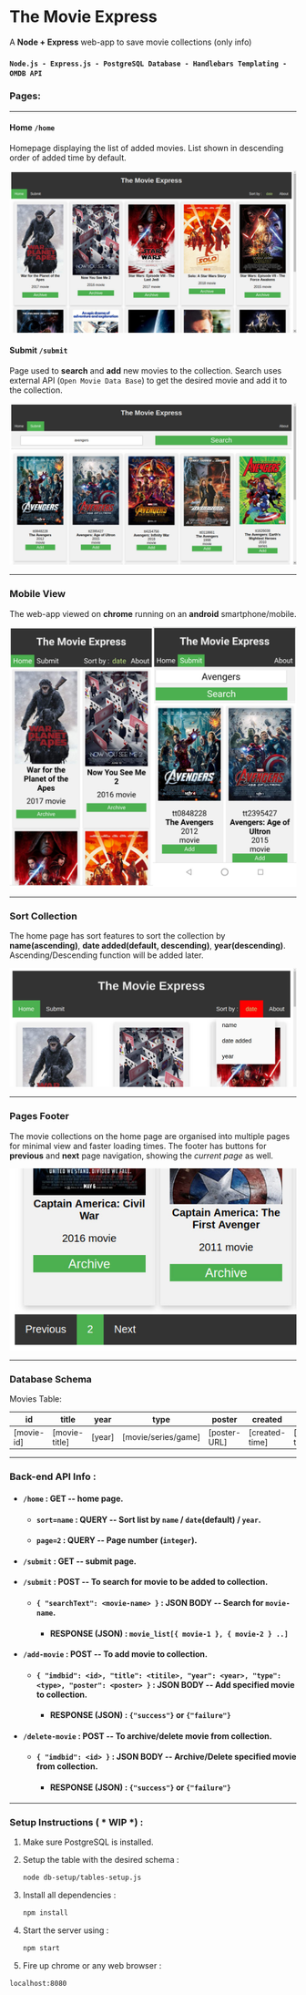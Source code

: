 

# The Movie Express

A  **Node + Express** web-app to save movie collections (only info)

#### `Node.js - Express.js - PostgreSQL Database - Handlebars Templating - OMDB API`

### Pages:
---

#### Home  `/home`  

Homepage displaying the list of added movies. List shown in descending order of added time by default.

![home-page1-sort-date](.readme-res/home-page1-sort-date.jpg)



#### Submit  `/submit`

Page used to **search** and **add** new movies to the collection. Search uses external API (`Open Movie Data Base`) to get the desired movie and add it to the collection. 

![submit-page-search-avengers](.readme-res/submit-page-search-avengers.jpg)

---

### Mobile View

The web-app viewed on **chrome** running on an **android** smartphone/mobile.

![mobile-home-search](.readme-res/mobile-home-search.jpg)

---

### Sort Collection

The home page has sort features to sort the collection by **name(ascending)**, **date added(default, descending)**, **year(descending)**. Ascending/Descending function will be added later.

![home-page-sort-drop-down](.readme-res/home-page-sort-drop-down.jpg)

---

### Pages Footer

The movie collections on the home page are organised into multiple pages for minimal view and faster loading times. The footer has buttons for **previous** and **next** page navigation, showing the *current page* as well.

![home-page-pages-footer](.readme-res/home-page-pages-footer.jpg)

---

### Database Schema

Movies Table:

|id|title|year|type|poster|created|updated|
|--|-----|----|----|------|-------|-------|
|[movie-id]|[movie-title]|[year]|[movie/series/game]|[poster-URL] | [created-time] |[updated-time]|

---

### Back-end API Info : 

- #### `/home` :  GET -- home page.

  - #### `sort=name` :  QUERY -- Sort list by `name` / `date`(default) / `year`.

  - #### `page=2` :  QUERY -- Page number (`integer`).

- #### `/submit` :  GET -- submit page.

- #### `/submit` :  POST -- To search for movie to be added to collection.
  - #### `{ "searchText": <movie-name> }` :  JSON BODY  -- Search for `movie-name`.

    - ####  RESPONSE (JSON) : `movie_list[{ movie-1 }, { movie-2 } ..]`

- #### `/add-movie` :  POST -- To add movie to collection.

  - #### `{ "imdbid": <id>, "title": <titile>, "year": <year>, "type":<type>, "poster": <poster> }` : JSON BODY -- Add specified movie to collection.

    - #### RESPONSE (JSON) : `{"success"}` or `{"failure"}`

- #### `/delete-movie` :  POST -- To archive/delete movie from collection.

  - #### `{ "imdbid": <id> }` : JSON BODY -- Archive/Delete specified movie from collection.

    - #### RESPONSE (JSON) : `{"success"}` or `{"failure"}`

---

### Setup Instructions ( * WIP *) :

1. Make sure PostgreSQL is installed.

2. Setup the table with the desired schema :

   ```bash
   node db-setup/tables-setup.js
   ```

3. Install all dependencies : 

   ```bash
   npm install
   ```

4. Start the server using :

   ```bash
   npm start
   ```

5.  Fire up chrome or any web browser :

   ```http
   localhost:8080
   ```
